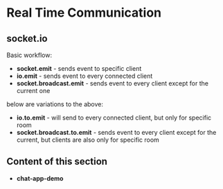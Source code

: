 # Real Time Communication

## socket.io

Basic workflow:

- **socket.emit** - sends event to specific client
- **io.emit** - sends event to every connected client
- **socket.broadcast.emit** - sends event to every client except for the current one

below are variations to the above:

- **io.to.emit** - will send to every connected client, but only for specific room
- **socket.broadcast.to.emit** - sends event to every client except for the current, but clients are also only for specific room

## Content of this section

- **chat-app-demo**
